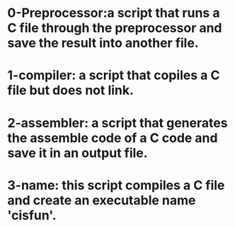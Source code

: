 # 0-Preprocessor:a script that runs a C file through the preprocessor and save the result into another file.
# 1-compiler: a script that copiles a C file but does not link.
# 2-assembler: a script that generates the assemble code of a C code and save it in an output file.
# 3-name: this script compiles a C file and create an executable name 'cisfun'.

